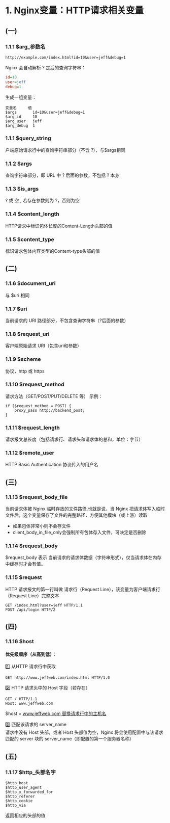 # 1. Nginx变量：HTTP请求相关变量

## (一)
### 1.1.1 $arg_参数名
```pgsql
http://example.com/index.html?id=10&user=jeff&debug=1
```
Nginx 会自动解析 ? 之后的查询字符串：
```ini
id=10
user=jeff
debug=1
```
生成一组变量：
```
变量名	    值
$args	    id=10&user=jeff&debug=1
$arg_id	    10
$arg_user	jeff
$arg_debug	1
```
### 1.1.1 $query_string
户端原始请求行中的查询字符串部分（不含 ?），与$args相同

### 1.1.2 $args
查询字符串部分，即 URL 中 ? 后面的参数，不包括 ? 本身

### 1.1.3 $is_args
? 或 空 , 若存在参数则为 ?，否则为空

### 1.1.4 $content_length
HTTP请求中标识包体长度的Content-Length头部的值

### 1.1.5 $content_type
标识请求包体内容类型的Content-type头部的值

## (二)

### 1.1.6 $document_uri
与 $uri 相同

### 1.1.7 $uri
当前请求的 URI 路径部分，不包含查询字符串（?后面的参数）

### 1.1.8 $request_uri
客户端原始请求 URI（包含uri和参数）

### 1.1.9 $scheme
协议，http 或 https

### 1.1.10 $request_method
请求方法（GET/POST/PUT/DELETE 等）
示例：
```nginx
if ($request_method = POST) {
    proxy_pass http://backend_post;
}
```

### 1.1.11 $request_length
请求报文总长度（包括请求行、请求头和请求体的总和，单位：字节）

### 1.1.12 $remote_user
HTTP Basic Authentication 协议传入的用户名

## (三)

### 1.1.13 $request_body_file
当前请求体被 Nginx 临时存放的文件路径.也就是说，当 Nginx 把请求体写入临时文件后，这个变量保存了文件的完整路径，方便其他模块（或上游）读取
- 如果包体非常小则不会存文件
- client_body_in_file_only会强制所有包体存入文件，可决定是否删除

### 1.1.14 $request_body

$request_body 表示 当前请求的请求体数据（字符串形式），仅当请求体在内存中缓存时才会有值。


### 1.1.15 $request
HTTP 请求报文的第一行叫做 请求行（Request Line），该变量为客户端请求行（Request Line）完整文本

```pgsql
GET /index.html?user=jeff HTTP/1.1
POST /api/login HTTP/2
```
## (四)

### 1.1.16 $host
#### 优先级顺序（从高到低）：
1️⃣ 从HTTP 请求行中获取 
```nginx
GET http://www.jeffweb.com/index.html HTTP/1.0
```
2️⃣ HTTP 请求头中的 Host 字段（若存在）

```
GET / HTTP/1.1
Host: www.jeffweb.com
```
$host = www.jeffweb.com,替换请求行中的主机名 <br>

3️⃣ 匹配该请求的 server_name<br>
请求中没有 Host 头部，或者 Host 头部值为空，Nginx 将会使用配置中与该请求匹配的 server 块的 server_name（即配置的第一个服务器名称）

## (五)

### 1.1.17 $http_头部名字
```nginx
$http_host
$http_user_agent
$http_x_forwarded_for
$http_referer
$http_cookie
$http_via
```
返回相应的头部的值
